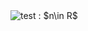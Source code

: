 <img src="https://latex.codecogs.com/svg.image?test&space;:&space;$n\in&space;R$" title="test : $n\in R$" />
